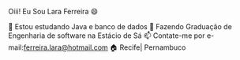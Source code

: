 Oiii! Eu Sou Lara Ferreira 😄

🌱 Estou estudando Java e banco de dados
📖 Fazendo Graduação de Engenharia de software na Estácio de Sá 
📫 Contate-me por e-mail:ferreira.lara@hotmail.com
🏠 Recife| Pernambuco
